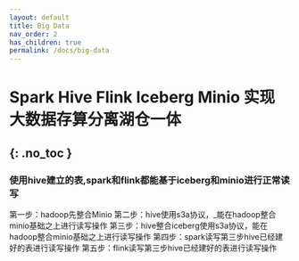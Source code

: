```yaml
---
layout: default
title: Big Data
nav_order: 2
has_children: true
permalink: /docs/big-data
---
```


# Spark Hive Flink Iceberg Minio 实现大数据存算分离湖仓一体
{: .no_toc }
---

### 使用hive建立的表,spark和flink都能基于iceberg和minio进行正常读写

 第一步：hadoop先整合Minio 
 第二步：hive使用s3a协议，_能在hadoop整合minio基础之上进行读写操作 
 第三步：hive整合iceberg使用s3a协议，能在hadoop整合minio基础之上进行读写操作 
 第四步：spark读写第三步hive已经建好的表进行读写操作 
 第五步：flink读写第三步hive已经建好的表进行读写操作 